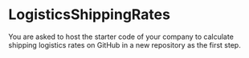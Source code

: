 # LogisticsShippingRates
You are asked to host the starter code of your company to calculate shipping logistics rates on GitHub in a new repository as the first step.
